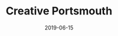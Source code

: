 ---
slug: "/projects/creative-portsmouth"
date: "2019-06-15"
title: "Creative Portsmouth"
categories: ['Next.js', 'Project Management']
---